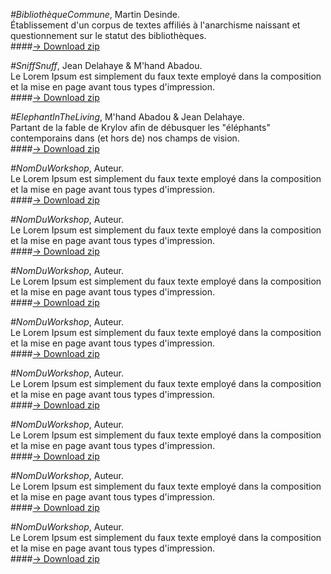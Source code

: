 *#BibliothèqueCommune*, Martin Desinde.  
Établissement d'un corpus de textes affiliés à l'anarchisme naissant et questionnement sur le statut des bibliothèques.  
####[→ Download zip](http://artobserved.com/artimages/2011/03/Richard-Prince-American-Prayer-at-BNF-PARIS_48.jpg)  

*#SniffSnuff*, Jean Delahaye & M'hand Abadou.  
Le Lorem Ipsum est simplement du faux texte employé dans la composition et la mise en page avant tous types d'impression.  
####[→ Download zip](http://artobserved.com/artimages/2011/03/Richard-Prince-American-Prayer-at-BNF-PARIS_48.jpg)  

*#ElephantInTheLiving*, M'hand Abadou & Jean Delahaye.  
Partant de la fable de Krylov afin de débusquer les "éléphants" contemporains dans (et hors de) nos champs de vision.  
####[→ Download zip](http://artobserved.com/artimages/2011/03/Richard-Prince-American-Prayer-at-BNF-PARIS_48.jpg)  

*#NomDuWorkshop*, Auteur.  
Le Lorem Ipsum est simplement du faux texte employé dans la composition et la mise en page avant tous types d'impression.  
####[→ Download zip](http://artobserved.com/artimages/2011/03/Richard-Prince-American-Prayer-at-BNF-PARIS_48.jpg)  

*#NomDuWorkshop*, Auteur.  
Le Lorem Ipsum est simplement du faux texte employé dans la composition et la mise en page avant tous types d'impression.  
####[→ Download zip](http://artobserved.com/artimages/2011/03/Richard-Prince-American-Prayer-at-BNF-PARIS_48.jpg)  

*#NomDuWorkshop*, Auteur.  
Le Lorem Ipsum est simplement du faux texte employé dans la composition et la mise en page avant tous types d'impression.  
####[→ Download zip](http://artobserved.com/artimages/2011/03/Richard-Prince-American-Prayer-at-BNF-PARIS_48.jpg)  

*#NomDuWorkshop*, Auteur.  
Le Lorem Ipsum est simplement du faux texte employé dans la composition et la mise en page avant tous types d'impression.  
####[→ Download zip](http://artobserved.com/artimages/2011/03/Richard-Prince-American-Prayer-at-BNF-PARIS_48.jpg)  

*#NomDuWorkshop*, Auteur.  
Le Lorem Ipsum est simplement du faux texte employé dans la composition et la mise en page avant tous types d'impression.  
####[→ Download zip](http://artobserved.com/artimages/2011/03/Richard-Prince-American-Prayer-at-BNF-PARIS_48.jpg)  

*#NomDuWorkshop*, Auteur.  
Le Lorem Ipsum est simplement du faux texte employé dans la composition et la mise en page avant tous types d'impression.  
####[→ Download zip](http://artobserved.com/artimages/2011/03/Richard-Prince-American-Prayer-at-BNF-PARIS_48.jpg)  

*#NomDuWorkshop*, Auteur.  
Le Lorem Ipsum est simplement du faux texte employé dans la composition et la mise en page avant tous types d'impression.  
####[→ Download zip](http://artobserved.com/artimages/2011/03/Richard-Prince-American-Prayer-at-BNF-PARIS_48.jpg)  

*#NomDuWorkshop*, Auteur.  
Le Lorem Ipsum est simplement du faux texte employé dans la composition et la mise en page avant tous types d'impression.  
####[→ Download zip](http://artobserved.com/artimages/2011/03/Richard-Prince-American-Prayer-at-BNF-PARIS_48.jpg)  
